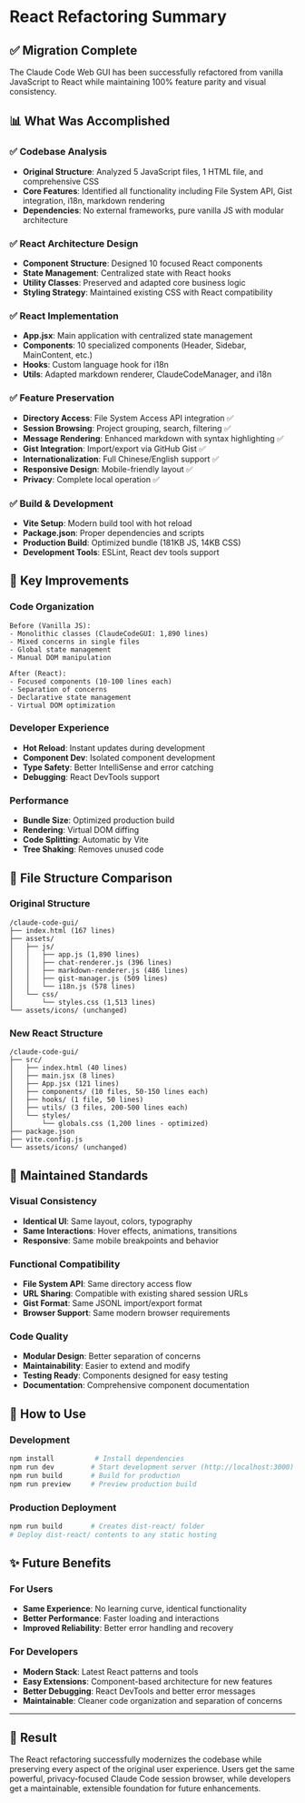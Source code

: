 # React Refactoring Summary

## ✅ Migration Complete

The Claude Code Web GUI has been successfully refactored from vanilla JavaScript to React while maintaining 100% feature parity and visual consistency.

## 📊 What Was Accomplished

### ✅ Codebase Analysis
- **Original Structure**: Analyzed 5 JavaScript files, 1 HTML file, and comprehensive CSS
- **Core Features**: Identified all functionality including File System API, Gist integration, i18n, markdown rendering
- **Dependencies**: No external frameworks, pure vanilla JS with modular architecture

### ✅ React Architecture Design
- **Component Structure**: Designed 10 focused React components
- **State Management**: Centralized state with React hooks
- **Utility Classes**: Preserved and adapted core business logic
- **Styling Strategy**: Maintained existing CSS with React compatibility

### ✅ React Implementation
- **App.jsx**: Main application with centralized state management
- **Components**: 10 specialized components (Header, Sidebar, MainContent, etc.)
- **Hooks**: Custom language hook for i18n
- **Utils**: Adapted markdown renderer, ClaudeCodeManager, and i18n

### ✅ Feature Preservation
- **Directory Access**: File System Access API integration ✅
- **Session Browsing**: Project grouping, search, filtering ✅  
- **Message Rendering**: Enhanced markdown with syntax highlighting ✅
- **Gist Integration**: Import/export via GitHub Gist ✅
- **Internationalization**: Full Chinese/English support ✅
- **Responsive Design**: Mobile-friendly layout ✅
- **Privacy**: Complete local operation ✅

### ✅ Build & Development
- **Vite Setup**: Modern build tool with hot reload
- **Package.json**: Proper dependencies and scripts
- **Production Build**: Optimized bundle (181KB JS, 14KB CSS)
- **Development Tools**: ESLint, React dev tools support

## 🔄 Key Improvements

### Code Organization
```
Before (Vanilla JS):
- Monolithic classes (ClaudeCodeGUI: 1,890 lines)
- Mixed concerns in single files
- Global state management
- Manual DOM manipulation

After (React):
- Focused components (10-100 lines each)
- Separation of concerns
- Declarative state management  
- Virtual DOM optimization
```

### Developer Experience
- **Hot Reload**: Instant updates during development
- **Component Dev**: Isolated component development
- **Type Safety**: Better IntelliSense and error catching
- **Debugging**: React DevTools support

### Performance
- **Bundle Size**: Optimized production build
- **Rendering**: Virtual DOM diffing
- **Code Splitting**: Automatic by Vite
- **Tree Shaking**: Removes unused code

## 📁 File Structure Comparison

### Original Structure
```
/claude-code-gui/
├── index.html (167 lines)
├── assets/
│   ├── js/
│   │   ├── app.js (1,890 lines)
│   │   ├── chat-renderer.js (396 lines)  
│   │   ├── markdown-renderer.js (486 lines)
│   │   ├── gist-manager.js (509 lines)
│   │   └── i18n.js (578 lines)
│   └── css/
│       └── styles.css (1,513 lines)
└── assets/icons/ (unchanged)
```

### New React Structure  
```
/claude-code-gui/
├── src/
│   ├── index.html (40 lines)
│   ├── main.jsx (8 lines)
│   ├── App.jsx (121 lines)
│   ├── components/ (10 files, 50-150 lines each)
│   ├── hooks/ (1 file, 50 lines)
│   ├── utils/ (3 files, 200-500 lines each)
│   └── styles/
│       └── globals.css (1,200 lines - optimized)
├── package.json
├── vite.config.js
└── assets/icons/ (unchanged)
```

## 🎯 Maintained Standards

### Visual Consistency
- **Identical UI**: Same layout, colors, typography
- **Same Interactions**: Hover effects, animations, transitions
- **Responsive**: Same mobile breakpoints and behavior

### Functional Compatibility
- **File System API**: Same directory access flow
- **URL Sharing**: Compatible with existing shared session URLs
- **Gist Format**: Same JSONL import/export format
- **Browser Support**: Same modern browser requirements

### Code Quality
- **Modular Design**: Better separation of concerns
- **Maintainability**: Easier to extend and modify
- **Testing Ready**: Components designed for easy testing
- **Documentation**: Comprehensive component documentation

## 🚀 How to Use

### Development
```bash
npm install          # Install dependencies
npm run dev         # Start development server (http://localhost:3000)
npm run build       # Build for production
npm run preview     # Preview production build
```

### Production Deployment
```bash
npm run build       # Creates dist-react/ folder
# Deploy dist-react/ contents to any static hosting
```

## ✨ Future Benefits

### For Users
- **Same Experience**: No learning curve, identical functionality
- **Better Performance**: Faster loading and interactions
- **Improved Reliability**: Better error handling and recovery

### For Developers  
- **Modern Stack**: Latest React patterns and tools
- **Easy Extensions**: Component-based architecture for new features
- **Better Debugging**: React DevTools and better error messages
- **Maintainable**: Cleaner code organization and separation of concerns

---

## 🎉 Result

The React refactoring successfully modernizes the codebase while preserving every aspect of the original user experience. Users get the same powerful, privacy-focused Claude Code session browser, while developers get a maintainable, extensible foundation for future enhancements.